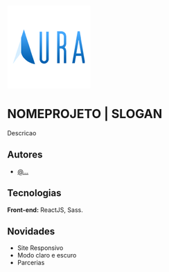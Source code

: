![NOMEPROJETO](./src/img/project/logo192.png)
# NOMEPROJETO | SLOGAN
<!-- #### Aprenda dinamicamente e acompanhe seus avanços numa plataforma de simulados moderna e intuitiva -->
<!-- 

A corporação Aura atua no ramo da tecnologia especificada e profissionalizada na criação de softwares para empresas de pequeno e médio porte, que surgiu por intermédio de pretensões em comum, sobre realizar projetos que cooperem com as necessidades da sociedade e que possam ser supridas com base na tecnologia. Temos o intuito de proporcionar para os nossos clientes um futuro promissor através de sistemas que supram sua total expectativa, fazendo com que, a busca da evolução e se manter à frente do mercado tecnológico sejam sempre constantes. -->
Descricao

## Autores

- [@...](https://github.com/...)



## Tecnologias

**Front-end:** ReactJS, Sass.

## Novidades
<!-- Features -->

- Site Responsivo
- Modo claro e escuro
- Parcerias
<!-- ## Screenshots


![home](https://about.fb.com/br/wp-content/uploads/sites/11/2020/05/News-Feed_pt_BR.png?w=890&resize=890%2C500)

![dashboard](https://img.olhardigital.com.br/wp-content/uploads/2019/01/20190109115815.jpg) -->
